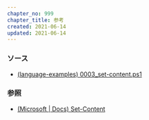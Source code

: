 ```yaml
---
chapter_no: 999
chapter_title: 参考
created: 2021-06-14
updated: 2021-06-14
---
```

### ソース
- [(language-examples) 0003_set-content.ps1](https://github.com/fumokmm/language-examples/blob/main/PowerShell/0003_set-content.ps1)

### 参照
- [(Microsoft \| Docs) Set-Content](https://docs.microsoft.com/en-us/powershell/module/microsoft.powershell.management/set-content?view=powershell-7.1)
